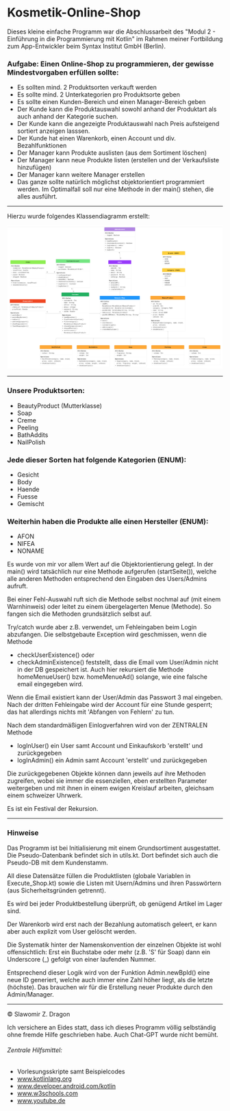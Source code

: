 # Kosmetik-Online-Shop

Dieses kleine einfache Programm war die Abschlussarbeit des "Modul 2 - Einführung in die Programmierung mit Kotlin"
im Rahmen meiner Fortbildung zum App-Entwickler beim Syntax Institut GmbH (Berlin).

### Aufgabe: Einen Online-Shop zu programmieren, der gewisse Mindestvorgaben erfüllen sollte:

- Es sollten mind. 2 Produktsorten verkauft werden
- Es sollte mind. 2 Unterkategorien pro Produktsorte geben
- Es sollte einen Kunden-Bereich und einen Manager-Bereich geben
- Der Kunde kann die Produktauswahl sowohl anhand der Produktart als auch anhand der Kategorie suchen.
- Der Kunde kann die angezeigte Produktauswahl nach Preis aufsteigend sortiert anzeigen lasssen.
- Der Kunde hat einen Warenkorb, einen Account und div. Bezahlfunktionen
- Der Manager kann Produkte auslisten (aus dem Sortiment löschen)
- Der Manager kann neue Produkte listen (erstellen und der Verkaufsliste hinzufügen)
- Der Manager kann weitere Manager erstellen
- Das ganze sollte natürlich möglichst objektorientiert programmiert werden. 
Im Optimalfall soll nur eine Methode in der main() stehen, die alles ausführt.

---
Hierzu wurde folgendes Klassendiagramm erstellt:

![Klassendiagramm](ClassDiagram.png)

---


### Unsere Produktsorten:
- BeautyProduct (Mutterklasse)
- Soap
- Creme
- Peeling
- BathAddits
- NailPolish

### Jede dieser Sorten hat folgende Kategorien (ENUM):
- Gesicht
- Body
- Haende
- Fuesse
- Gemischt

### Weiterhin haben die Produkte alle einen Hersteller (ENUM):
- AFON
- NIFEA
- NONAME



Es wurde von mir vor allem Wert auf die Objektorientierung gelegt. 
In der main() wird tatsächlich nur eine Methode aufgerufen (startSeite()), 
welche alle anderen Methoden entsprechend den Eingaben des Users/Admins aufruft.

Bei einer Fehl-Auswahl ruft sich die Methode selbst nochmal auf 
(mit einem Warnhinweis) oder leitet zu einem übergelagerten Menue (Methode).
So fangen sich die Methoden grundsätzlich selbst auf. 

Try/catch wurde aber z.B. verwendet, um Fehleingaben beim Login abzufangen.
Die selbstgebaute Exception wird geschmissen, wenn die Methode
- checkUserExistence() oder
- checkAdminExistence() 
 feststellt, dass die Email vom User/Admin nicht in der DB gespeichert ist.
Auch hier rekursiert die Methode homeMenueUser() bzw. homeMenueAd() solange,
wie eine falsche email eingegeben wird.

Wenn die Email existiert kann der User/Admin das Passwort 3 mal eingeben.
Nach der dritten Fehleingabe wird der Account für eine Stunde gesperrt;
das hat allerdings nichts mit 'Abfangen von Fehlern' zu tun. 

Nach dem standardmäßigen Einlogverfahren wird von der ZENTRALEN Methode
- logInUser()  ein User samt Account und Einkaufskorb 'erstellt' und zurückgegeben
- logInAdmin() ein Admin samt Account 'erstellt' und zurückgegeben

Die zurückgegebenen Objekte können dann jeweils auf ihre Methoden zugreifen, 
wobei sie immer die essenziellen, eben erstellten Parameter weitergeben und 
mit ihnen in einem ewigen Kreislauf arbeiten, gleichsam einem schweizer Uhrwerk.

Es ist ein Festival der Rekursion.

---

### Hinweise
Das Programm ist bei Initialisierung mit einem Grundsortiment ausgestattet.
Die Pseudo-Datenbank befindet sich in utils.kt.
Dort befindet sich auch die Pseudo-DB mit dem Kundenstamm.

All diese Datensätze füllen die Produktlisten (globale Variablen in Execute_Shop.kt)
 sowie die Listen mit Usern/Admins und ihren Passwörtern (aus Sicherheitsgründen getrennt).

Es wird bei jeder Produktbestellung überprüft, ob genügend Artikel im Lager sind.

Der Warenkorb wird erst nach der Bezahlung automatisch geleert, 
er kann aber auch explizit vom User gelöscht werden.

Die Systematik hinter der Namenskonvention der einzelnen Objekte ist wohl offensichtlich:
Erst ein Buchstabe oder mehr (z.B. 'S' für Soap) dann ein Underscore (_) gefolgt von einer laufenden Nummer.

Entsprechend dieser Logik wird von der Funktion Admin.newBpId() eine neue ID generiert,
welche auch immer eine Zahl höher liegt, als die letzte (höchste). 
Das brauchen wir für die Erstellung neuer Produkte durch den Admin/Manager. 


---
© Slawomir Z. Dragon

Ich versichere an Eides statt, dass ich dieses Programm völlig selbständig ohne fremde Hilfe geschrieben habe.
Auch Chat-GPT wurde nicht bemüht.
###### Zentrale Hilfsmittel: 
- Vorlesungsskripte samt Beispielcodes
- www.kotlinlang.org
- www.developer.android.com/kotlin
- www.w3schools.com
- www.youtube.de
